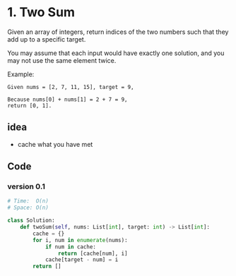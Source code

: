 # 1. Two Sum


Given an array of integers, return indices of the two numbers such that they add up to a specific target.

You may assume that each input would have exactly one solution, and you may not use the same element twice.

Example:

```
Given nums = [2, 7, 11, 15], target = 9,

Because nums[0] + nums[1] = 2 + 7 = 9,
return [0, 1].
```

## idea 

- cache what you have met 

## Code 

### version 0.1

``` python
# Time:  O(n)
# Space: O(n)

class Solution:
    def twoSum(self, nums: List[int], target: int) -> List[int]:
        cache = {}
        for i, num in enumerate(nums):
            if num in cache:
                return [cache[num], i]
            cache[target - num] = i
        return []
```